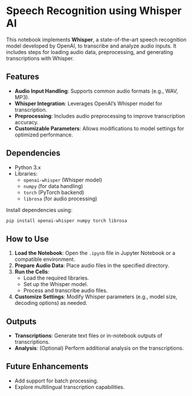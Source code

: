 # Speech Recognition using Whisper AI

This notebook implements **Whisper**, a state-of-the-art speech recognition model developed by OpenAI, to transcribe and analyze audio inputs. It includes steps for loading audio data, preprocessing, and generating transcriptions with Whisper.

## Features
- **Audio Input Handling**: Supports common audio formats (e.g., WAV, MP3).
- **Whisper Integration**: Leverages OpenAI’s Whisper model for transcription.
- **Preprocessing**: Includes audio preprocessing to improve transcription accuracy.
- **Customizable Parameters**: Allows modifications to model settings for optimized performance.

## Dependencies
- Python 3.x
- Libraries:
  - `openai-whisper` (Whisper model)
  - `numpy` (for data handling)
  - `torch` (PyTorch backend)
  - `librosa` (for audio processing)

Install dependencies using:

```bash
pip install openai-whisper numpy torch librosa
```

## How to Use
1. **Load the Notebook**: Open the `.ipynb` file in Jupyter Notebook or a compatible environment.
2. **Prepare Audio Data**: Place audio files in the specified directory.
3. **Run the Cells**:
   - Load the required libraries.
   - Set up the Whisper model.
   - Process and transcribe audio files.
4. **Customize Settings**: Modify Whisper parameters (e.g., model size, decoding options) as needed.

## Outputs
- **Transcriptions**: Generate text files or in-notebook outputs of transcriptions.
- **Analysis**: (Optional) Perform additional analysis on the transcriptions.

## Future Enhancements
- Add support for batch processing.
- Explore multilingual transcription capabilities.
